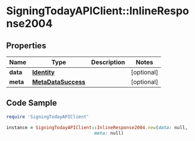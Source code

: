 # SigningTodayAPIClient::InlineResponse2004

## Properties

Name | Type | Description | Notes
------------ | ------------- | ------------- | -------------
**data** | [**Identity**](Identity.md) |  | [optional] 
**meta** | [**MetaDataSuccess**](MetaDataSuccess.md) |  | [optional] 

## Code Sample

```ruby
require 'SigningTodayAPIClient'

instance = SigningTodayAPIClient::InlineResponse2004.new(data: null,
                                 meta: null)
```


